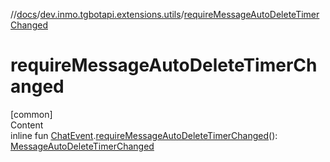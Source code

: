 //[docs](../../index.md)/[dev.inmo.tgbotapi.extensions.utils](index.md)/[requireMessageAutoDeleteTimerChanged](require-message-auto-delete-timer-changed.md)



# requireMessageAutoDeleteTimerChanged  
[common]  
Content  
inline fun [ChatEvent](../dev.inmo.tgbotapi.types.message.ChatEvents.abstracts/-chat-event/index.md).[requireMessageAutoDeleteTimerChanged](require-message-auto-delete-timer-changed.md)(): [MessageAutoDeleteTimerChanged](../dev.inmo.tgbotapi.types.message.ChatEvents/-message-auto-delete-timer-changed/index.md)  



